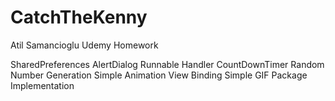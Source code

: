 # CatchTheKenny
Atil Samancioglu Udemy Homework

SharedPreferences
AlertDialog
Runnable
Handler
CountDownTimer
Random Number Generation
Simple Animation
View Binding
Simple GIF Package Implementation
